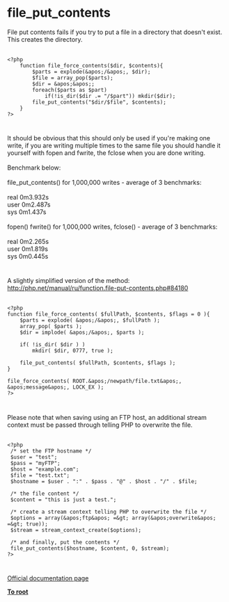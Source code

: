# file_put_contents



File put contents fails if you try to put a file in a directory that doesn&apos;t exist. This creates the directory.<br><br>

```
<?php
    function file_force_contents($dir, $contents){
        $parts = explode(&apos;/&apos;, $dir);
        $file = array_pop($parts);
        $dir = &apos;&apos;;
        foreach($parts as $part)
            if(!is_dir($dir .= "/$part")) mkdir($dir);
        file_put_contents("$dir/$file", $contents);
    }
?>
```
  

#

It should be obvious that this should only be used if you&apos;re making one write, if you are writing multiple times to the same file you should handle it yourself with fopen and fwrite, the fclose when you are done writing.<br><br>Benchmark below:<br><br>file_put_contents() for 1,000,000 writes - average of 3 benchmarks:<br><br> real 0m3.932s<br> user 0m2.487s<br> sys 0m1.437s<br><br>fopen() fwrite() for 1,000,000 writes, fclose() -  average of 3 benchmarks:<br><br> real 0m2.265s<br> user 0m1.819s<br> sys 0m0.445s  

#

A slightly simplified version of the method: http://php.net/manual/ru/function.file-put-contents.php#84180<br><br>

```
<?php 
function file_force_contents( $fullPath, $contents, $flags = 0 ){
    $parts = explode( &apos;/&apos;, $fullPath );
    array_pop( $parts );
    $dir = implode( &apos;/&apos;, $parts );
    
    if( !is_dir( $dir ) )
        mkdir( $dir, 0777, true );
    
    file_put_contents( $fullPath, $contents, $flags );
}

file_force_contents( ROOT.&apos;/newpath/file.txt&apos;, &apos;message&apos;, LOCK_EX );
?>
```
  

#

Please note that when saving using an FTP host, an additional stream context must be passed through telling PHP to overwrite the file.<br><br>

```
<?php
 /* set the FTP hostname */
 $user = "test";
 $pass = "myFTP";
 $host = "example.com";
 $file = "test.txt";
 $hostname = $user . ":" . $pass . "@" . $host . "/" . $file;

 /* the file content */
 $content = "this is just a test.";
 
 /* create a stream context telling PHP to overwrite the file */
 $options = array(&apos;ftp&apos; =&gt; array(&apos;overwrite&apos; =&gt; true));
 $stream = stream_context_create($options);
 
 /* and finally, put the contents */
 file_put_contents($hostname, $content, 0, $stream);
?>
```
  

#

[Official documentation page](https://www.php.net/manual/en/function.file-put-contents.php)

**[To root](/README.md)**